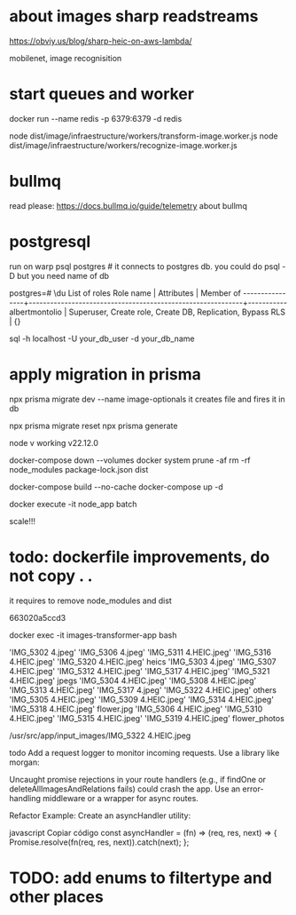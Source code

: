 # about images sharp readstreams
https://obviy.us/blog/sharp-heic-on-aws-lambda/

mobilenet, image recognisition

# start queues and worker
docker run --name redis -p 6379:6379 -d redis

node dist/image/infraestructure/workers/transform-image.worker.js
node dist/image/infraestructure/workers/recognize-image.worker.js

# bullmq
read please: https://docs.bullmq.io/guide/telemetry about bullmq

# postgresql
run on warp
psql postgres # it connects to postgres db.
you could do psql -D but you need name of db

postgres=# \du
                                      List of roles
   Role name    |                         Attributes                         | Member of 
----------------+------------------------------------------------------------+-----------
 albertmontolio | Superuser, Create role, Create DB, Replication, Bypass RLS | {}


 sql -h localhost -U your_db_user -d your_db_name

# apply migration in prisma
npx prisma migrate dev --name image-optionals
it creates file and fires it in db

npx prisma migrate reset
npx prisma generate

node v working
v22.12.0

docker-compose down --volumes
docker system prune -af
rm -rf node_modules package-lock.json dist

docker-compose build --no-cache
docker-compose up -d

docker execute -it node_app batch

scale!!!

# todo: dockerfile improvements, do not copy . .
it requires to remove node_modules and dist

663020a5ccd3

docker exec -it images-transformer-app bash

'IMG_5302 4.jpeg'       'IMG_5306 4.jpeg'       'IMG_5311 4.HEIC.jpeg'  'IMG_5316 4.HEIC.jpeg'  'IMG_5320 4.HEIC.jpeg'   heics
'IMG_5303 4.jpeg'       'IMG_5307 4.HEIC.jpeg'  'IMG_5312 4.HEIC.jpeg'  'IMG_5317 4.HEIC.jpeg'  'IMG_5321 4.HEIC.jpeg'   jpegs
'IMG_5304 4.HEIC.jpeg'  'IMG_5308 4.HEIC.jpeg'  'IMG_5313 4.HEIC.jpeg'  'IMG_5317 4.jpeg'       'IMG_5322 4.HEIC.jpeg'   others
'IMG_5305 4.HEIC.jpeg'  'IMG_5309 4.HEIC.jpeg'  'IMG_5314 4.HEIC.jpeg'  'IMG_5318 4.HEIC.jpeg'   flower.jpg
'IMG_5306 4.HEIC.jpeg'  'IMG_5310 4.HEIC.jpeg'  'IMG_5315 4.HEIC.jpeg'  'IMG_5319 4.HEIC.jpeg'   flower_photos

/usr/src/app/input_images/IMG_5322 4.HEIC.jpeg


todo 
Add a request logger to monitor incoming requests. Use a library like morgan:

Uncaught promise rejections in your route handlers (e.g., if findOne or deleteAllImagesAndRelations fails) could crash the app. Use an error-handling middleware or a wrapper for async routes.

Refactor Example: Create an asyncHandler utility:

javascript
Copiar código
const asyncHandler = (fn) => (req, res, next) => {
    Promise.resolve(fn(req, res, next)).catch(next);
};

# TODO: add enums to filtertype and other places